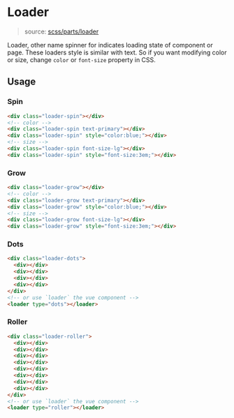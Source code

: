 # Loader

> source: [scss/parts/loader](../../src/scss/parts/_loader.scss)

Loader, other name spinner for indicates loading state of component or page.
These loaders style is similar with text. So if you want modifying color or size, change `color` or `font-size` property in CSS.

## Usage

### Spin

``` html
<div class="loader-spin"></div>
<!-- color -->
<div class="loader-spin text-primary"></div>
<div class="loader-spin" style="color:blue;"></div>
<!-- size -->
<div class="loader-spin font-size-lg"></div>
<div class="loader-spin" style="font-size:3em;"></div>
```

### Grow

``` html
<div class="loader-grow"></div>
<!-- color -->
<div class="loader-grow text-primary"></div>
<div class="loader-grow" style="color:blue;"></div>
<!-- size -->
<div class="loader-grow font-size-lg"></div>
<div class="loader-grow" style="font-size:3em;"></div>
```

### Dots

``` html
<div class="loader-dots">
  <div></div>
  <div></div>
  <div></div>
  <div></div>
</div>
<!-- or use `loader` the vue component -->
<loader type="dots"></loader>
```

### Roller

``` html
<div class="loader-roller">
  <div></div>
  <div></div>
  <div></div>
  <div></div>
  <div></div>
  <div></div>
  <div></div>
  <div></div>
</div>
<!-- or use `loader` the vue component -->
<loader type="roller"></loader>
```
